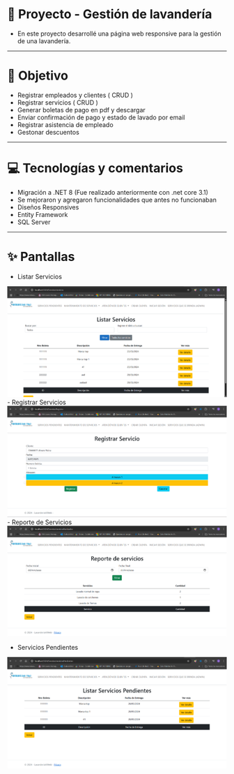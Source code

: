#  🚀 Proyecto - Gestión de lavandería
- En este proyecto desarrollé una página web responsive para la gestión de una lavandería. 
---

#	🎯 Objetivo
- Registrar empleados y clientes ( CRUD )
- Registrar servicios ( CRUD )
- Generar boletas de pago en pdf y descargar
- Enviar confirmación de pago y estado de lavado por email
- Registrar asistencia de empleado
- Gestonar descuentos 
  
---

#	💻 Tecnologías y comentarios
- Migración a .NET 8 (Fue realizado anteriormente con .net core 3.1)
- Se mejoraron y agregaron funcionalidades que antes no funcionaban
- Diseños Responsives
- Entity Framework
- SQL Server


---

# ✨ Pantallas

- Listar Servicios
<img src="./design/ListarServicio.png" alt="Pantalla de inicio">
- Registrar Servicios
<img src="./design/RegistrarServicios.png" alt="Pantalla de inicio">
- Reporte de Servicios

<img src="./design/ReporteServicios.png" alt="Pantalla de inicio">

- Servicios Pendientes
<img src="./design/ServiciosPendientes.png" alt="Pantalla de inicio">






